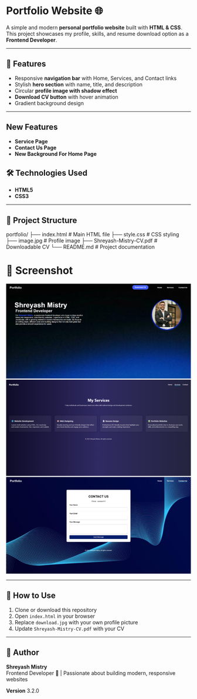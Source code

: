 # Portfolio Website 🌐

A simple and modern **personal portfolio website** built with **HTML & CSS**.  
This project showcases my profile, skills, and resume download option as a **Frontend Developer**.

---

## 🚀 Features
- Responsive **navigation bar** with Home, Services, and Contact links  
- Stylish **hero section** with name, title, and description  
- Circular **profile image with shadow effect**  
- **Download CV button** with hover animation  
- Gradient background design  

---

## New Features
- **Service Page**
- **Contact Us Page**
- **New Background For Home Page**

## 🛠️ Technologies Used
- **HTML5**  
- **CSS3**  

---

## 📂 Project Structure
portfolio/
├── index.html # Main HTML file
├── style.css # CSS styling
├── image.jpg # Profile image
├── Shreyash-Mistry-CV.pdf # Downloadable CV
└── README.md # Project documentation

# 📸 Screenshot
![Portfolio Screenshot](screenshot.png)
![Service Screenshot](screenshot2.png)
![Contact Screenshot](screenshot3.png)

---

## 📄 How to Use
1. Clone or download this repository  
2. Open `index.html` in your browser  
3. Replace `download.jpg` with your own profile picture  
4. Update `Shreyash-Mistry-CV.pdf` with your CV  

---

## 👤 Author
**Shreyash Mistry**  
Frontend Developer 🚀 | Passionate about building modern, responsive websites  

**Version**
3.2.0